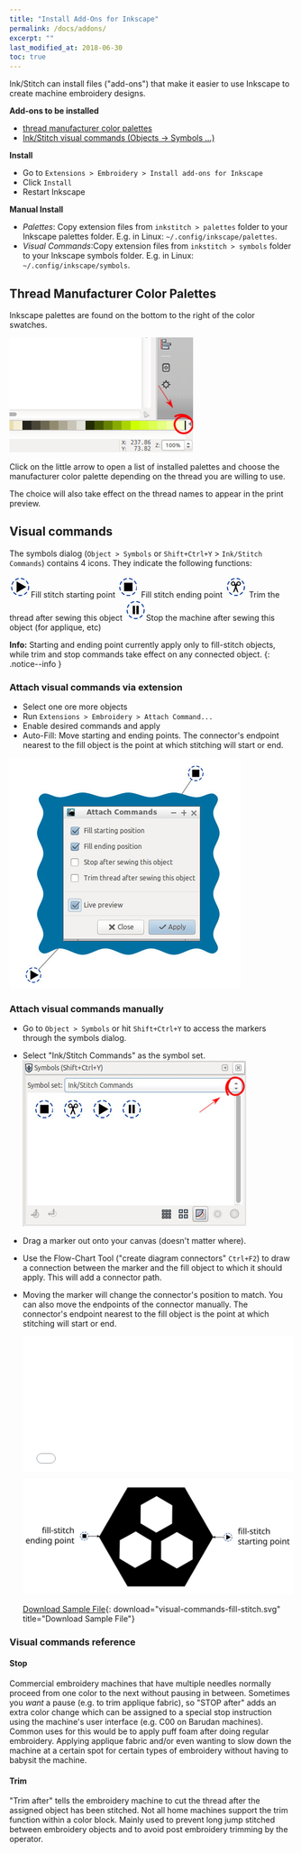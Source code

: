 ```yaml
---
title: "Install Add-Ons for Inkscape"
permalink: /docs/addons/
excerpt: ""
last_modified_at: 2018-06-30
toc: true
---
```

Ink/Stitch can install files ("add-ons") that make it easier to use Inkscape to create machine embroidery designs.

**Add-ons to be installed**
* [thread manufacturer color palettes](/docs/addons/#thread-manufacturer-color-palettes)
* [Ink/Stitch visual commands (Objects -> Symbols ...)](/docs/addons/#visual-commands)

**Install**
* Go to `Extensions > Embroidery > Install add-ons for Inkscape`
* Click `Install`
* Restart Inkscape

**Manual Install**
* *Palettes*: Copy extension files from `inkstitch > palettes` folder to your Inkscape palettes folder. E.g. in Linux: `~/.config/inkscape/palettes`.
* *Visual Commands*:Copy extension files from `inkstitch > symbols` folder to your Inkscape symbols folder. E.g. in Linux: `~/.config/inkscape/symbols`.

## Thread Manufacturer Color Palettes

Inkscape palettes are found on the bottom to the right of the color swatches.

![Inkscape Color Palettes](/assets/images/docs/palettes-location.png)

Click on the little arrow to open a list of installed palettes and choose the manufacturer color palette depending on the thread you are willing to use.

The choice will also take effect on the thread names to appear in the print preview.

## Visual commands

The symbols dialog (`Object > Symbols` or `Shift+Ctrl+Y` > `Ink/Stitch Commands`) contains 4 icons. They indicate the following functions:

![starting point symbol](/assets/images/docs/visual-commands-start.jpg)Fill stitch starting point
![ending point symbol](/assets/images/docs/visual-commands-end.jpg) Fill stitch ending point
![trim symbol](/assets/images/docs/visual-commands-trim.jpg) Trim the thread after sewing this object
![stop symbol](/assets/images/docs/visual-commands-stop.jpg)Stop the machine after sewing this object (for applique, etc)

**Info:**
Starting and ending point currently apply only to fill-stitch objects, while trim and stop commands take effect on any connected object.
{: .notice--info }

### Attach visual commands via extension

* Select one ore more objects
* Run `Extensions > Embroidery > Attach Command...`
* Enable desired commands and apply
* Auto-Fill: Move starting and ending points. The connector's endpoint nearest to the fill object is the point at which stitching will start or end.

![Visiual Commands - Attach](/assets/images/docs/visual-commands-attach.jpg)


### Attach visual commands manually
* Go to `Object > Symbols` or hit `Shift+Ctrl+Y` to access the markers through the symbols dialog.
* Select "Ink/Stitch Commands" as the symbol set.
![Symbol Set](/assets/images/docs/visual-commands-symbol-set.jpg)
* Drag a marker out onto your canvas (doesn't matter where).
* Use the Flow-Chart Tool ("create diagram connectors" `Ctrl+F2`) to draw a connection between the marker and the fill object to which it should apply. This will add a connector path.
* Moving the marker will change the connector's position to match. You can also move the endpoints of the connector manually. The connector's endpoint nearest to the fill object is the point at which stitching will start or end.
  <div style="position: relative; padding-bottom: 50%; height: 0;">
    <iframe src="/assets/video/docs/visual-commands.m4v" frameborder="0" allowfullscreen style="position: absolute; top: 0; left: 0; width: 100%; height: 100%;"></iframe>
  </div>
  
  [![Visual Fill Commands](/assets/images/docs/visual-commands-fill-stitch.svg)](/assets/images/docs/visual-commands-fill-stitch.svg)

  [Download Sample File](/assets/images/docs/visual-commands-fill-stitch.svg){: download="visual-commands-fill-stitch.svg" title="Download Sample File"}

### Visual commands reference
#### Stop
Commercial embroidery machines that have multiple needles normally proceed from one color to the next without pausing in between. Sometimes you *want* a pause (e.g. to trim applique fabric), so "STOP after" adds an extra color change which can be assigned to a special stop instruction using the machine's user interface (e.g. C00 on Barudan machines). Common uses for this would be to apply puff foam after doing regular embroidery.  Applying applique fabric and/or even wanting to slow down the machine at a certain spot for certain types of embroidery without having to babysit the machine.

#### Trim
"Trim after" tells the embroidery machine to cut the thread after the assigned object has been stitched.  Not all home machines support the trim function within a color block.  Mainly used to prevent long jump stitched between embroidery objects and to avoid post embroidery trimming by the operator.

